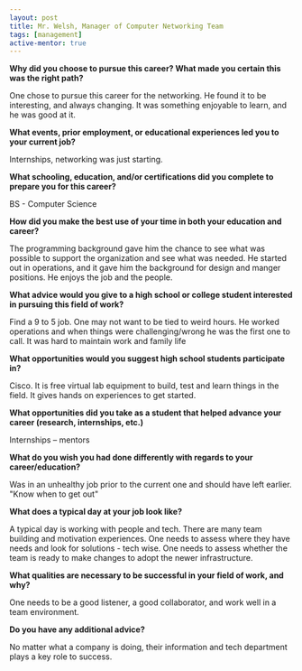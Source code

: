 ```yaml
---
layout: post
title: Mr. Welsh, Manager of Computer Networking Team
tags: [management]
active-mentor: true
---
```


**Why did you choose to pursue this career?  What made you certain this was the right path?**

One chose to pursue this career for the networking. He found it to be interesting, and always changing. It was something enjoyable to learn, and he was good at it.

**What events, prior employment, or educational experiences led you to your current job?**

Internships, networking was just starting.

**What schooling, education, and/or certifications did you complete to prepare you for this career?**

BS - Computer Science

**How did you make the best use of your time in both your education and career?**

The programming background gave him the chance to see what was possible to support the organization and see what was needed. He started out in operations, and it gave him the background for design and manger positions. He enjoys the job and the people.

**What advice would you give to a high school or college student interested in pursuing this field of work?**

Find a 9 to 5 job. One may not want to be tied to weird hours. He worked operations and when things were challenging/wrong he was the first one to call. It was hard to maintain work and family life

**What opportunities would you suggest high school students participate in?**

Cisco. It is free virtual lab equipment to build, test and learn things in the field. It gives hands on experiences to get started.

**What opportunities did you take as a student that helped advance your career (research, internships, etc.)**

Internships – mentors

**What do you wish you had done differently with regards to your career/education?**

Was in an unhealthy job prior to the current one and should have left earlier. "Know when to get out"

**What does a typical day at your job look like?**

A typical day is working with people and tech. There are many team building and motivation experiences. One needs to assess where they have needs and look for solutions - tech wise. One needs to assess whether the team is ready to make changes to adopt the newer infrastructure.

**What qualities are necessary to be successful in your field of work, and why?**

One needs to be a good listener, a good collaborator, and work well in a team environment.

**Do you have any additional advice?**

No matter what a company is doing, their information and tech department plays a key role to success.

